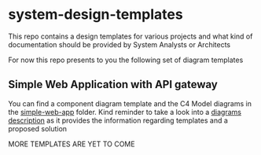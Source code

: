 # system-design-templates
This repo contains a design templates for various projects and what kind of documentation should be provided by System Analysts or Architects

For now this repo presents to you the following set of diagram templates

## Simple Web Application with API gateway
You can find a component diagram template and the C4 Model diagrams in the [simple-web-app](./simple-web-app) folder. 
Kind reminder to take a look into a [diagrams description](./simple-web-app/simple-web-app-description.md) as it provides the information regarding templates and a proposed solution

MORE TEMPLATES ARE YET TO COME